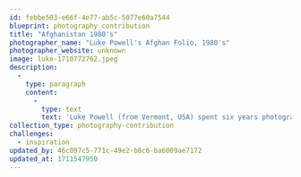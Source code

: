 ```yaml
---
id: febbe503-e66f-4e77-ab5c-5077e60a7544
blueprint: photography_contribution
title: "Afghanistan 1980's"
photographer_name: "Luke Powell's Afghan Folio, 1980's"
photographer_website: unknown
image: luke-1710772762.jpeg
description:
  -
    type: paragraph
    content:
      -
        type: text
        text: 'Luke Powell (from Vermont, USA) spent six years photographing in the Fertile Crescent.'
collection_type: photography-contribution
challenges:
  - inspiration
updated_by: 46c097c5-771c-49e2-b8c6-ba6009ae7172
updated_at: 1711547950
---
```

